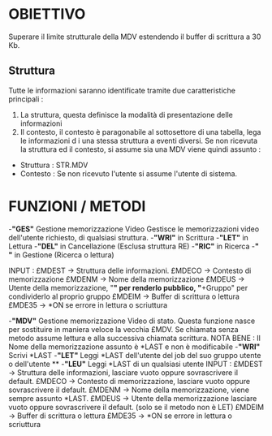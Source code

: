 # OBIETTIVO
 Superare il limite strutturale della MDV estendendo il buffer di scrittura a 30 Kb.

## Struttura
 Tutte le informazioni saranno identificate tramite due caratteristiche principali : 
 1) La struttura, questa definisce la modalità di presentazione delle informazioni
 2) Il contesto, il contesto è paragonabile al sottosettore di una tabella, lega le informazioni d i una stessa struttura a eventi diversi.
 Se non ricevuta la struttura ed il contesto, si assume sia una MDV viene quindi assunto : 
 - Struttura :  STR.MDV
 - Contesto  :  <nome del programma>
 Se non ricevuto l'utente si assume l'utente di sistema.

# FUNZIONI / METODI
-**"GES"** Gestione memorizzazione Video
  Gestisce le memorizzazioni video dell'utente richiesto, di qualsiasi struttura.
  -**"WRI"** in Scrittura
  -**"LET"** in Lettura
  -**"DEL"** in Cancellazione (Esclusa struttura RE)
  -**"RIC"** in Ricerca
  -**"   "** in Gestione (Ricerca o lettura)

  INPUT :  £MDEST -> Struttura delle informazioni.
         £MDECO -> Contesto di memorizzazione
         £MDENM -> Nome della memorizzazione
         £MDEUS -> Utente della memorizzazione, "**" per renderlo pubblico,
                                                "**+Gruppo" per condividerlo al proprio gruppo
         £MDEIM -> Buffer di scrittura o lettura
         £MDE35 -> *ON se errore in lettura o scriuttura

-**"MDV"** Gestione memorizzazione Video di stato.
  Questa funzione nasce per sostituire in maniera veloce la vecchia £MDV. Se chiamata senza metodo
  assume lettura e alla successiva chiamata scrittura.
  NOTA BENE : 
  Il Nome della memorizzazione assunto è *LAST e non è modificabile
  -**"WRI"** Scrivi *LAST
  -**"LET"** Leggi  *LAST dell'utente del job del suo gruppo utente o dell'utente **
  -**"LEU"** Leggi  *LAST di un qualsiasi utente
  INPUT :  £MDEST -> Struttura delle informazioni, lasciare vuoto oppure sovrascrivere il default.
         £MDECO -> Contesto di memorizzazione,   lasciare vuoto oppure sovrascrivere il default.
         £MDENM -> Nome della memorizzazione,    viene sempre assunto *LAST.
         £MDEUS -> Utente della memorizzazione   lasciare vuoto oppure sovrascrivere il default.
                   (solo se il metodo non è LET)
         £MDEIM -> Buffer di scrittura o lettura
         £MDE35 -> *ON se errore in lettura o scriuttura
